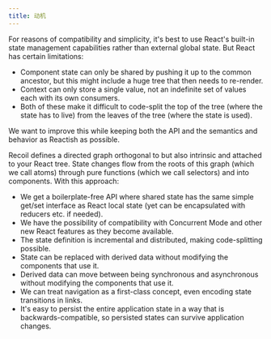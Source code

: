 ```yaml
---
title: 动机
---
```


For reasons of compatibility and simplicity, it's best to use React's built-in state management capabilities rather than external global state. But React has certain limitations:

- Component state can only be shared by pushing it up to the common ancestor, but this might include a huge tree that then needs to re-render.
- Context can only store a single value, not an indefinite set of values each with its own consumers.
- Both of these make it difficult to code-split the top of the tree (where the state has to live) from the leaves of the tree (where the state is used).

We want to improve this while keeping both the API and the semantics and behavior as Reactish as possible.

Recoil defines a directed graph orthogonal to but also intrinsic and attached to your React tree. State changes flow from the roots of this graph (which we call atoms) through pure functions (which we call selectors) and into components. With this approach:

- We get a boilerplate-free API where shared state has the same simple get/set interface as React local state (yet can be encapsulated with reducers etc. if needed).
- We have the possibility of compatibility with Concurrent Mode and other new React features as they become available.
- The state definition is incremental and distributed, making code-splitting possible.
- State can be replaced with derived data without modifying the components that use it.
- Derived data can move between being synchronous and asynchronous without modifying the components that use it.
- We can treat navigation as a first-class concept, even encoding state transitions in links.
- It's easy to persist the entire application state in a way that is backwards-compatible, so persisted states can survive application changes.
